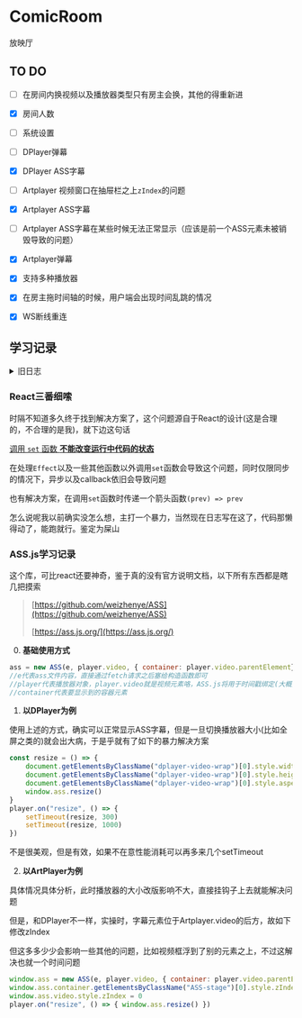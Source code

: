 # ComicRoom

放映厅

## TO DO

- [ ] 在房间内换视频以及播放器类型只有房主会换，其他的得重新进

- [x] 房间人数

- [ ] 系统设置

- [ ] DPlayer弹幕

- [x] DPlayer ASS字幕

- [ ] Artplayer 视频窗口在抽屉栏之上`zIndex`的问题

- [x] Artplayer ASS字幕

- [ ] Artplayer ASS字幕在某些时候无法正常显示（应该是前一个ASS元素未被销毁导致的问题）

- [x] Artplayer弹幕

- [x] 支持多种播放器

- [x] 在房主拖时间轴的时候，用户端会出现时间乱跳的情况

- [x] WS断线重连

## 学习记录

<details>
<summary>旧日志</summary>
  
顺便学习React(?)

有一说一，React有点过于神秘(确信)

### React一番细嗦

具体举个例子，我还是不是很懂

这段代码用于生成Websocket客户端，ws将作为prop传递给其他的组件，然后神奇的事情出现了

```jsx
import WS from './WSClient'
...
/**
   * 用于暴力强制React刷新渲染，顺手保存一下ws
   * 
   * 之前的设计是遇到需要刷新渲染的地方就直接设置一个新的变量和控制器来刷新
   * 
   * 这点性能消耗应该不是问题(暴论)
   *
   * @param {type} ws
   * @return {null} 
   */
  const Auto = (ws) => {
    setAuto(!auto)
    setWs(ws)
  }
...
useEffect(() => {
    const ws = new WS(Auto, setError)
    setWs(ws)
    setRooms(ws.history)
    return () => { ws.ws.close() }
  }, [])
```

0. 有的时候，ws自身做出的更改，会自动传递到上层组件，无需使用`setWs(ws)`

1. 而又有些时候，就必须使用`setWs(ws)`，然后更神奇的又来了，使用这个有时候会出现没反应的情况。

2. 于是，我把`setWs(ws)`嵌入到了`Auto()`中，然后把这个东西传递到`ws`构造函数，然后再去调用`ws.auto()`，实践结果是能够解决一部分的问题。

3. 那么，最好剩下的一部分如何解决？直接传递`ws`和`Auto`作为prop到下级组件，然后暴力解决问题

PS: No.1和No.2视为同一种方案，实践中只使用了No.2

最后，很神秘的时候，有些时候，No.1正常，No.2正常，No.3不正常，反之亦然，就像两个互斥的存在一样

更有甚者，二者接不需要


### React二番细嗦

我在翻了一遍文档之后，发现了真相(**总结：切忌不看文档就上手!**)

>  [将 state 视为只读的](https://zh-hans.react.dev/learn/updating-objects-in-state#treat-state-as-read-only)
>
>   换句话说，你应该 **把所有存放在 state 中的 JavaScript 对象都视为只读的。**
>
>   为了真正地 **触发一次重新渲染，你需要创建一个新对象并把它传递给 state 的设置函数**
>
>   摘要：
>   - 将 React 中所有的 state 都视为不可直接修改的。
>   - 当你在 state 中存放对象时，直接修改对象并不会触发重渲染，并会改变前一次渲染“快照”中 state 的值。
>   - 不要直接修改一个对象，而要为它创建一个 **新** 版本，并通过把 state 设置成这个新版本来触发重新渲染。
>   - 你可以使用这样的 `{...obj, something: 'newValue'}` 对象展开语法来创建对象的拷贝。
>   - 对象的展开语法是浅层的：它的复制深度只有一层。
>   - 想要更新嵌套对象，你需要从你更新的位置开始自底向上为每一层都创建新的拷贝。
>   - 想要减少重复的拷贝代码，可以使用 Immer。

但是还有个问题，Websocket导致代码无法做成同步的逻辑，像这般，但这里的代码实际上并没有对state做出修改，在这里保存没有意义

```js
ws.auto(draft => {
  draft.room(RoomID, "public", RoomKey)
})
```
然而，这并没有什么作用，真正需要触发保存的地方在于发送消息之后收到消息的时候
```js
onmessage = (msg) => {
  console.log(msg)
  msg = JSON.parse(msg.data)
  switch (msg.type) {
      case "init":
          this.Init = true
          if (msg.room != undefined) {
              this.roomid = msg.room.id
              this.roomkey = msg.room.key
              this.role = msg.room.role
              if (msg.room.key != undefined) { this.addhistory(msg.room.id, msg.room.key) }
          }
          setTimeout(() => { this.fetch() }, 1000)
          // this.auto(this)
          break
```
在这个时候，我很难去做到去不修改state

最后的思路就是，我强行不更改原来的变量，给`WS`强行设计一个copy()函数复制它本身，然后把它进行操作，再传递给`Auto`，这样原来的state没除了ws连接外变量没有改变。

还有一个歪理：
```js
const sleep = (delay) => new Promise((resolve) => setTimeout(resolve, delay))
```
使用暴力`sleep(1000)`去强行等待初始化完成

**最终的问题出现了，这个不符合官方规范的问题到底要不要修**

</details>

### React三番细嗦

时隔不知道多久终于找到解决方案了，这个问题源自于React的设计(这是合理的，不合理的是我)，就下边这句话

[调用 `set` 函数 **不能改变运行中代码的状态**](https://zh-hans.react.dev/reference/react/useState#ive-updated-the-state-but-logging-gives-me-the-old-value)

在处理`Effect`以及一些其他函数以外调用`set`函数会导致这个问题，同时仅限同步的情况下，异步以及callback依旧会导致问题

也有解决方案，在调用`set`函数时传递一个箭头函数`(prev) => prev`

怎么说呢我以前确实没怎么想，主打一个暴力，当然现在日志写在这了，代码那懒得动了，能跑就行。鉴定为屎山

### ASS.js学习记录

这个库，可比react还要神奇，鉴于真的没有官方说明文档，以下所有东西都是瞎几把摸索

> [https://github.com/weizhenye/ASS](https://github.com/weizhenye/ASS)
>
> [https://ass.js.org/](https://ass.js.org/)

0. **基础使用方式**

```js
ass = new ASS(e, player.video, { container: player.video.parentElement})
//e代表ass文件内容，直接通过fetch请求之后塞给构造函数即可
//player代表播放器对象，player.video就是视频元素咯，ASS.js将用于时间戳绑定(大概)
//container代表要显示到的容器元素
```

1. **以DPlayer为例**

使用上述的方式，确实可以正常显示ASS字幕，但是一旦切换播放器大小(比如全屏之类的)就会出大病，于是乎就有了如下的暴力解决方案
```js
const resize = () => {
    document.getElementsByClassName("dplayer-video-wrap")[0].style.width = "100%"
    document.getElementsByClassName("dplayer-video-wrap")[0].style.height = ""
    document.getElementsByClassName("dplayer-video-wrap")[0].style.aspectRatio = "16/9"
    window.ass.resize()
}
player.on("resize", () => {
    setTimeout(resize, 300)
    setTimeout(resize, 1000)
})
```
不是很美观，但是有效，如果不在意性能消耗可以再多来几个setTimeout

2. **以ArtPlayer为例**

具体情况具体分析，此时播放器的大小改版影响不大，直接挂钩子上去就能解决问题

但是，和DPlayer不一样，实操时，字幕元素位于Artplayer.video的后方，故如下修改zIndex

但这多多少少会影响一些其他的问题，比如视频框浮到了别的元素之上，不过这解决也就一个时间问题

```js
window.ass = new ASS(e, player.video, { container: player.video.parentElement })
window.ass.container.getElementsByClassName("ASS-stage")[0].style.zIndex = 1
window.ass.video.style.zIndex = 0
player.on("resize", () => { window.ass.resize() })
```
